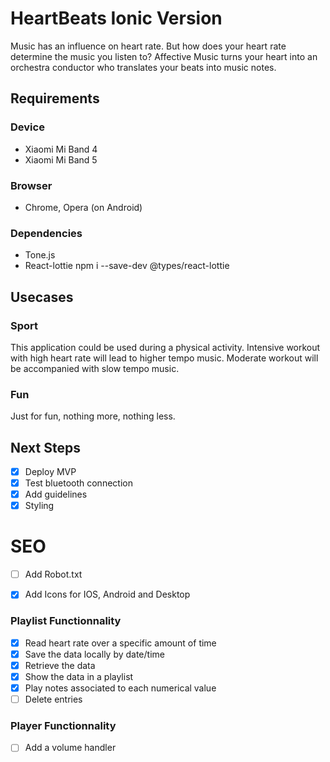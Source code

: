 # HeartBeats Ionic Version
Music has an influence on heart rate. But how does your heart rate determine the music you listen to? Affective Music turns your heart into an orchestra conductor who translates your beats into music notes.

## Requirements

### Device
- Xiaomi Mi Band 4 
- Xiaomi Mi Band 5 

### Browser
- Chrome, Opera (on Android)

### Dependencies
- Tone.js
- React-lottie npm i --save-dev @types/react-lottie

## Usecases

### Sport
This application could be used during a physical activity.
Intensive workout with high heart rate will lead to higher tempo music.
Moderate workout will be accompanied with slow tempo music.

### Fun
Just for fun, nothing more, nothing less.

## Next Steps


- [x] Deploy MVP 
- [x] Test bluetooth connection
- [x] Add guidelines
- [x] Styling

# SEO
- [ ] Add Robot.txt
- [x] Add Icons for IOS, Android and Desktop



### Playlist Functionnality

- [x] Read heart rate over a specific amount of time
- [x] Save the data locally by date/time
- [x] Retrieve the data  
- [x] Show the data in a playlist 
- [x] Play notes associated to each numerical value
- [ ] Delete entries

### Player Functionnality

- [ ] Add a volume handler